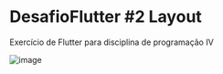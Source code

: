 # DesafioFlutter #2 Layout

Exercício de Flutter para disciplina de programação IV 

![image](https://github.com/user-attachments/assets/5044e9ba-28ce-4451-aba4-65f841f8a88a)

